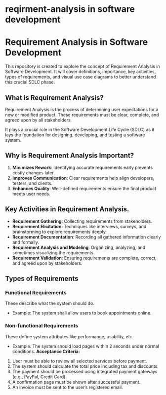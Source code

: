 # reqirment-analysis in software development 
# Requirement Analysis in Software Development

This repository is created to explore the concept of Requirement Analysis in Software Development. It will cover definitions, importance, key activities, types of requirements, and visual use case diagrams to better understand this crucial SDLC phase.
## What is Requirement Analysis?


Requirement Analysis is the process of determining user expectations for a new or modified product. These requirements must be clear, complete, and agreed upon by all stakeholders.

It plays a crucial role in the Software Development Life Cycle (SDLC) as it lays the foundation for designing, developing, and testing a software system.
## Why is Requirement Analysis Important?

1. **Minimizes Rework**: Identifying accurate requirements early prevents costly changes later.
2. **Improves Communication**: Clear requirements help align developers, testers, and clients.
3. **Enhances Quality**: Well-defined requirements ensure the final product meets user needs.
## Key Activities in Requirement Analysis.

- **Requirement Gathering**: Collecting requirements from stakeholders.
- **Requirement Elicitation**: Techniques like interviews, surveys, and brainstorming to explore requirements deeply.
- **Requirement Documentation**: Recording all gathered information clearly and formally.
- **Requirement Analysis and Modeling**: Organizing, analyzing, and sometimes visualizing the requirements.
- **Requirement Validation**: Ensuring requirements are complete, correct, and agreed upon by stakeholders.
## Types of Requirements

### Functional Requirements
These describe what the system should do.
- Example: The system shall allow users to book appointments online.

### Non-functional Requirements
These define system attributes like performance, usability, etc.
- Example: The system should load pages within 2 seconds under normal conditions.
**Acceptance Criteria:**
1. User must be able to review all selected services before payment.
2. The system should calculate the total price including tax and discounts.
3. The payment should be processed using integrated payment gateways (e.g., PayPal, Credit Card).
4. A confirmation page must be shown after successful payment.
5. An invoice must be sent to the user’s registered email.
